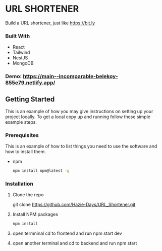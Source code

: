 <!-- ABOUT THE PROJECT -->
# URL SHORTENER

Build a URL shortener, just like https://bit.ly


### Built With

* React
* Tailwind
* NestJS
* MongoDB

### Demo: https://main--incomparable-belekoy-855e79.netlify.app/


<!-- GETTING STARTED -->
## Getting Started

This is an example of how you may give instructions on setting up your project locally.
To get a local copy up and running follow these simple example steps.

### Prerequisites

This is an example of how to list things you need to use the software and how to install them.
* npm
  ```sh
  npm install npm@latest -g
  ```

### Installation

 
1. Clone the repo
   
   git clone https://github.com/Hazie-Days/URL_Shortener.git
  
2. Install NPM packages
   ```sh
   npm install
   ```
3. open termninal cd to frontend and run npm start dev
4. open another terminal and cd to backend and run npm start 












